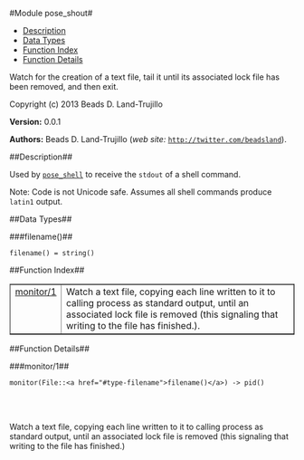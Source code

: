 

#Module pose_shout#
* [Description](#description)
* [Data Types](#types)
* [Function Index](#index)
* [Function Details](#functions)


Watch for the creation of a text file, tail it until its associated
lock file has been removed, and then exit.

Copyright (c) 2013 Beads D. Land-Trujillo

__Version:__ 0.0.1

__Authors:__ Beads D. Land-Trujillo (_web site:_ [`http://twitter.com/beadsland`](http://twitter.com/beadsland)).<a name="description"></a>

##Description##


 Used by [`pose_shell`](pose_shell.md) to
receive the `stdout` of a shell command.

Note: Code is not Unicode safe. Assumes all shell commands produce `latin1`
output.
<a name="types"></a>

##Data Types##




###<a name="type-filename">filename()</a>##



	filename() = string()
<a name="index"></a>

##Function Index##


<table width="100%" border="1" cellspacing="0" cellpadding="2" summary="function index"><tr><td valign="top"><a href="#monitor-1">monitor/1</a></td><td>Watch a text file, copying each line written to it to calling process
as standard output, until an associated lock file is removed (this signaling
that writing to the file has finished.).</td></tr></table>


<a name="functions"></a>

##Function Details##

<a name="monitor-1"></a>

###monitor/1##


	monitor(File::<a href="#type-filename">filename()</a>) -> pid()
<br></br>


Watch a text file, copying each line written to it to calling process
as standard output, until an associated lock file is removed (this signaling
that writing to the file has finished.)